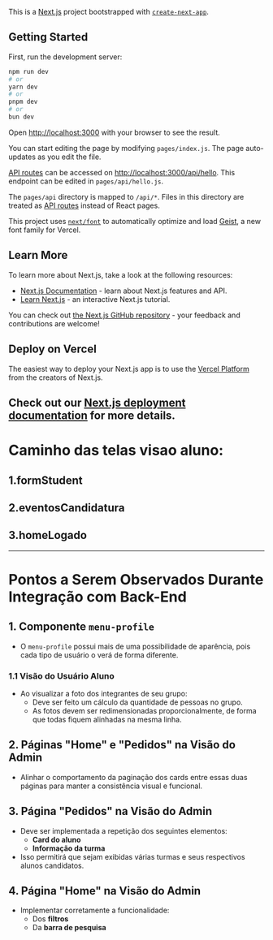This is a [Next.js](https://nextjs.org) project bootstrapped with [`create-next-app`](https://nextjs.org/docs/pages/api-reference/create-next-app).

## Getting Started

First, run the development server:

```bash
npm run dev
# or
yarn dev
# or
pnpm dev
# or
bun dev
```

Open [http://localhost:3000](http://localhost:3000) with your browser to see the result.

You can start editing the page by modifying `pages/index.js`. The page auto-updates as you edit the file.

[API routes](https://nextjs.org/docs/pages/building-your-application/routing/api-routes) can be accessed on [http://localhost:3000/api/hello](http://localhost:3000/api/hello). This endpoint can be edited in `pages/api/hello.js`.

The `pages/api` directory is mapped to `/api/*`. Files in this directory are treated as [API routes](https://nextjs.org/docs/pages/building-your-application/routing/api-routes) instead of React pages.

This project uses [`next/font`](https://nextjs.org/docs/pages/building-your-application/optimizing/fonts) to automatically optimize and load [Geist](https://vercel.com/font), a new font family for Vercel.

## Learn More

To learn more about Next.js, take a look at the following resources:

- [Next.js Documentation](https://nextjs.org/docs) - learn about Next.js features and API.
- [Learn Next.js](https://nextjs.org/learn-pages-router) - an interactive Next.js tutorial.

You can check out [the Next.js GitHub repository](https://github.com/vercel/next.js) - your feedback and contributions are welcome!

## Deploy on Vercel

The easiest way to deploy your Next.js app is to use the [Vercel Platform](https://vercel.com/new?utm_medium=default-template&filter=next.js&utm_source=create-next-app&utm_campaign=create-next-app-readme) from the creators of Next.js.

Check out our [Next.js deployment documentation](https://nextjs.org/docs/pages/building-your-application/deploying) for more details.
----------------------------------------------------------------------------------------------------------------------------------------------
# Caminho das telas visao aluno:
## 1.formStudent
## 2.eventosCandidatura
## 3.homeLogado
----------------------------------------------------------------------------------------------------------------------------------------------
# Pontos a Serem Observados Durante Integração com Back-End

## 1. Componente `menu-profile`
- O `menu-profile` possui mais de uma possibilidade de aparência, pois cada tipo de usuário o verá de forma diferente.

### 1.1 Visão do Usuário Aluno
- Ao visualizar a foto dos integrantes de seu grupo:
  - Deve ser feito um cálculo da quantidade de pessoas no grupo.
  - As fotos devem ser redimensionadas proporcionalmente, de forma que todas fiquem alinhadas na mesma linha.

## 2. Páginas "Home" e "Pedidos" na Visão do Admin
- Alinhar o comportamento da paginação dos cards entre essas duas páginas para manter a consistência visual e funcional.

## 3. Página "Pedidos" na Visão do Admin
- Deve ser implementada a repetição dos seguintes elementos:
  - **Card do aluno**
  - **Informação da turma**
- Isso permitirá que sejam exibidas várias turmas e seus respectivos alunos candidatos.

## 4. Página "Home" na Visão do Admin
- Implementar corretamente a funcionalidade:
  - Dos **filtros**
  - Da **barra de pesquisa**

